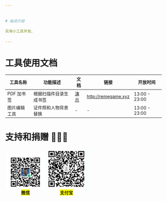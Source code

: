```yaml
---


# 站点介绍

实用小工具开发。

---
```



# 工具使用文档

| 工具名称 | 功能描述    | 文档                        | 链接                  | 开放时间      |
|------- |----------- |--------------------------- |--------------------- |------------- |
| PDF 加书签 | 根据扫描件目录生成书签 | [演示](pdf_content_how_to.md) | <http://remegame.xyz> | 13:00 - 23:00 |
| 图片编辑工具 | 证件照和人物背景替换 | -                           | -                     | 13:00 - 23:00 |


# 支持和捐赠 🕺🤓🐢

<div style="display: flex; justify-content: flex-start;">
    <div style="display: flex; flex-direction: column; justify-content: flex-end; align-items: center;">
        <img src="./images/fkm_wx.jpg"/>
        <span style="background-color: yellow;"><b>微信</b></span>
    </div>
    <div style="display: flex; flex-direction: column; justify-content: flex-end; align-items: center;">
        <img src="./images/fkm_zfb.jpg"/>
        <span style="background-color: yellow;"><b>支付宝</b></span>
    </div>
</div>
